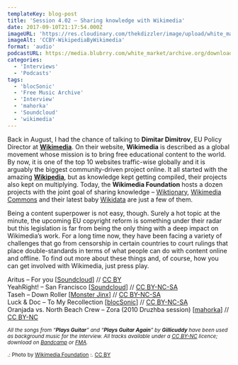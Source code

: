 ```yaml
---
templateKey: blog-post
title: 'Session 4.02 – Sharing knowledge with Wikimedia'
date: 2017-09-10T21:17:54.000Z
imageURL: 'https://res.cloudinary.com/thekdizzler/image/upload/white_market/CCBY-WikipediaByWikimedia.jpg'
imageAlt: 'CCBY-WikipediaByWikimedia'
format: 'audio'
podcastURL: https://media.blubrry.com/white_market/archive.org/download/WhiteMarketPodcastSession402/WhiteMarketPodcast-Session402.mp3
categories:
  - 'Interviews'
  - 'Podcasts'
tags:
  - 'blocSonic'
  - 'Free Music Archive'
  - 'Interview'
  - 'mahorka'
  - 'Soundcloud'
  - 'wikimedia'
---
```


Back in August, I had the chance of talking to **Dimitar Dimitrov**, EU Policy Director at [**Wikimedia**](https://www.wikimedia.org/). On their website, **Wikimedia** is described as a global movement whose mission is to bring free educational content to the world. By now, it is one of the top 10 websites traffic-wise globally and it is arguably the biggest community-driven project online. It all started with the amazing [**Wikipedia**](https://www.wikipedia.org/), but as knowledge kept getting compiled, their projects also kept on multiplying. Today, the **Wikimedia Foundation** hosts a dozen projects with the joint goal of sharing knowledge – [Wiktionary](https://www.wiktionary.org/), [Wikimedia Commons](https://commons.wikimedia.org/wiki/Main_Page) and their latest baby [Wikidata](https://www.wikidata.org/wiki/Wikidata:Main_Page) are just a few of them.

Being a content superpower is not easy, though. Surely a hot topic at the minute, the upcoming EU copyright reform is something under their radar but this legislation is far from being the only thing with a deep impact on Wikimedia’s work. For a long time now, they have been facing a variety of challenges that go from censorship in certain countries to court rulings that place double-standards in terms of what people can do with content online and offline. To find out more about these things and, of course, how you can get involved with Wikimedia, just press play.

Aritus – For you \[[Soundcloud](https://soundcloud.com/aritusmusic/4you)\] // [CC BY](https://creativecommons.org/licenses/by/3.0/)  
YeahRight! – San Francisco \[[Soundcloud](https://soundcloud.com/yeahright-edm/san-francisco)\] // [CC BY-NC-SA](https://creativecommons.org/licenses/by-nc-sa/3.0/)  
Taseh – Down Roller \[[Monster Jinx](http://music.monsterjinx.com/album/monster-jinx-beat-camp-01)\] // [CC BY-NC-SA](https://creativecommons.org/licenses/by-nc-sa/3.0/)  
Luck & Doc – To My Recollection \[[blocSonic](http://blocsonic.com/releases/bsmx0164)\] // [CC BY-NC-SA](https://creativecommons.org/licenses/by-nc-sa/3.0/)  
Oranjada vs. North Beach Crew – Zora (2010 Druzhba session) \[[mahorka](http://mahorka.org/release/187p2)\] // [CC BY-NC](https://creativecommons.org/licenses/by-nc/3.0/)

<small>_All the songs from “**Plays Guitar**” and “**Plays Guitar Again**” by **Gillicuddy** have been used as background music for the interview. All tracks available under a [CC BY-NC](https://creativecommons.org/licenses/by-nc/3.0/) licence; download on [Bandcamp](https://gillicuddy.bandcamp.com/music) or [FMA](http://freemusicarchive.org/music/gillicuddy)._</small>

<small>.: Photo by [Wikimedia Foundation](https://en.wikipedia.org/wiki/File:10_sharing_book_cover_background.jpg) :. [CC BY](https://creativecommons.org/licenses/by/4.0/)</small>
